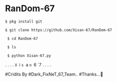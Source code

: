 # RanDom-67


` $ pkg install git `

` $ git clone https://github.com/Xisan-67/RanDom-67 `

` $ cd RanDom-67`

` $ ls`

` $ python Xisan-67.py`


.
.
.
.
`X
`i
`s
`a
`n
`6
`7
.
.
.
.



#Cridits By #Dark_FixNeT_67_Team..
#Thanks...🥰

